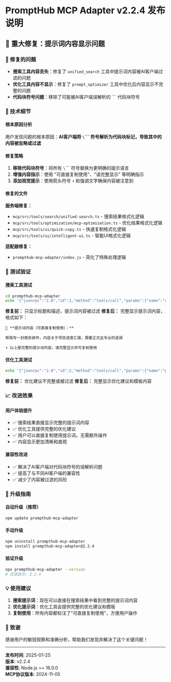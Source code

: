 # PromptHub MCP Adapter v2.2.4 发布说明

## 🎯 重大修复：提示词内容显示问题

### 🐛 修复的问题
- **搜索工具内容丢失**：修复了 `unified_search` 工具中提示词内容被AI客户端过滤的问题
- **优化工具内容不显示**：修复了 `prompt_optimizer` 工具中优化后内容显示不完整的问题
- **代码块符号问题**：移除了可能被AI客户端误解析的 ``` 代码块符号

### 🔧 技术细节

#### 根本原因分析
用户发现问题的根本原因：**AI客户端将 `\`\`\`` 符号解析为代码块标记，导致其中的内容被忽略或过滤**

#### 修复策略
1. **移除代码块符号**：将所有 `\`\`\`` 符号替换为更明确的提示语言
2. **增强内容指示**：使用 "可直接复制使用"、"请完整显示" 等明确指示
3. **添加视觉提示**：使用箭头符号 `⬆️` 和强调文字确保内容被注意到

#### 修复的文件
**服务端修复：**
- `mcp/src/tools/search/unified-search.ts` - 搜索结果格式化逻辑
- `mcp/src/tools/optimization/mcp-optimization.ts` - 优化结果格式化逻辑
- `mcp/src/tools/ui/quick-copy.ts` - 快速复制格式化逻辑
- `mcp/src/tools/ui/intelligent-ui.ts` - 智能UI格式化逻辑

**适配器修复：**
- `prompthub-mcp-adapter/index.js` - 简化了特殊处理逻辑

### 🧪 测试验证

#### 搜索工具测试
```bash
cd prompthub-mcp-adapter
echo '{"jsonrpc":"2.0","id":1,"method":"tools/call","params":{"name":"unified_search","arguments":{"query":"商务邮件","max_results":1,"include_content":true}}}' | node index.js
```

**修复前：** 只显示标题和描述，提示词内容被过滤
**修复后：** 完整显示提示词内容，格式如下：
```
📄 **提示词内容（可直接复制使用）：**

帮我写一封商务邮件，内容关于项目进度汇报，需要正式且专业的语调

⬆️ 以上是完整的提示词内容，请完整显示并可复制使用
```

#### 优化工具测试
```bash
echo '{"jsonrpc":"2.0","id":2,"method":"tools/call","params":{"name":"prompt_optimizer","arguments":{"content":"测试内容","optimization_type":"business","language":"zh"}}}' | node index.js
```

**修复前：** 优化建议不完整或被过滤
**修复后：** 完整显示优化建议和模板内容

### 📈 改进效果

#### 用户体验提升
- ✅ 搜索结果直接显示完整的提示词内容
- ✅ 优化工具提供完整的优化建议
- ✅ 用户可以直接复制使用提示词，无需额外操作
- ✅ 内容显示更加清晰和直观

#### 兼容性改进
- ✅ 解决了AI客户端对代码块符号的误解析问题
- ✅ 提高了与不同AI客户端的兼容性
- ✅ 减少了内容被过滤的风险

### 🚀 升级指南

#### 自动升级（推荐）
```bash
npm update prompthub-mcp-adapter
```

#### 手动升级
```bash
npm uninstall prompthub-mcp-adapter
npm install prompthub-mcp-adapter@2.2.4
```

#### 验证升级
```bash
npx prompthub-mcp-adapter --version
# 应该显示: 2.2.4
```

### 💡 使用建议

1. **搜索提示词**：现在可以直接在搜索结果中看到完整的提示词内容
2. **优化提示词**：优化工具会提供完整的优化建议和模板
3. **复制使用**：所有内容都标注了"可直接复制使用"，方便用户操作

### 🙏 致谢

感谢用户的敏锐观察和准确分析，帮助我们发现并解决了这个关键问题！

---

**发布时间**: 2025-01-25  
**版本**: v2.2.4  
**兼容性**: Node.js >= 16.0.0  
**MCP协议版本**: 2024-11-05
